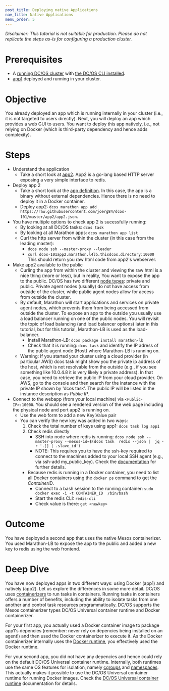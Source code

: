 ```yaml
---
post_title: Deploying native Applications
nav_title: Native Applications
menu_order: 5
---
```


*Disclaimer: This tutorial is not suitable for production. Please do not replicate the steps as-is for configuring a production cluster.*

# Prerequisites
* A [running DC/OS cluster](/docs/1.9/tutorials/dcos-101/cli/) with [the DC/OS CLI installed](/docs/1.9/tutorials/dcos-101/cli/).
* [app1](/docs/1.9/tutorials/dcos-101/app1/) deployed and running in your cluster.

# Objective
You already deployed an app which is running internally in your cluster (i.e., it is not targeted to users directly). Next, you will deploy an app which provides a web GUI to users.
You want to deploy this app natively, i.e., not relying on Docker (which is third-party dependency and hence adds complexity).


# Steps
  * Understand the application
    * Take a short look at [app2](https://github.com/joerg84/dcos-101/blob/master/app2/app2.go). App2 is a go-lang based HTTP server exposing a very simple interface to redis.
  * Deploy app 2
    * Take a short look at the [app definition](https://raw.githubusercontent.com/joerg84/dcos-101/master/app2/app2.json). In this case, the app is a binary without external dependencies.
    Hence there is no need to deploy it in a Docker container.
    * Deploy app2: `dcos marathon app add https://raw.githubusercontent.com/joerg84/dcos-101/master/app2/app2.json`.
  * You have multiple options to check app 2 is sucessfully running:
    * By looking at all DC/OS tasks: `dcos task`
    * By looking at all Marathon apps: `dcos marathon app list`
    * Curl the http server from within the cluster (in this case from the leading master):
       * `dcos node ssh --master-proxy --leader`
       * `curl dcos-101app2.marathon.l4lb.thisdcos.directory:10000`
       This should return you raw html code from app2's webserver.
  * Make app2 available to the public
    * Curling the app from within the cluster and viewing the raw html is a nice thing (more or less), but in reality, You want to expose the app to the public. DC/OS has two different [node types](https://docs.mesosphere.com/1.9/overview/concepts/#dcos-agent-node): private and public. Private agent nodes (usually) do not have access from outside of the cluster, while public agent nodes allow for access from outside the cluster.
    * By default, Marathon will start applications and services on private agent nodes, which prevents them from being accessed from outside the cluster. To expose an app to the outside you usually use a load balancer running on one of the public nodes. You will revisit the topic of load balancing (and load balancer options) later in this tutorial, but for this tutorial, Marathon-LB is used as the load-balancer.
      * Install Marathon-LB: `dcos package install marathon-lb`
      * Check that it is running: `dcos task` and identify the IP adress of the public agent node (Host) where Marathon-LB is running on.
     * Warning: If you started your cluster using a cloud provider (in particular AWS) dcos task might show you the private ip address of the host, which is not resolvable from the outside (e.g., if you see something like 10.0.4.8 it is very likely a private address).
          In that case, you need to retrieve the public IP from your cloud provider. On AWS, go to the console and then search for the instance with the private IP shown by 'dcos task'. The public IP will be listed in the instance description as *Public IP*.
   * Connect to the webapp (from your local machine) via `<Public-IP>:10000`. You should see a rendered version of the web page including the physical node and port app2 is running on.
     * Use the web form to add a new Key:Value pair
     * You can verify the new key was added in two ways:
       1. Check the total number of keys using app1: `dcos task log app1`
       2. Check redis directly
          * SSH into node where redis is running: `dcos node ssh --master-proxy --mesos-id=$(dcos task  redis --json |  jq -r '.[] | .slave_id')`
          * NOTE: This requires you to have the ssh-key required to connect to the machines added to your local SSH agent (e.g., via ssh-add my_public_key). Check the [documentation](/docs/1.9/administering-clusters/sshcluster/) for further details.
       * Because redis is running in a Docker container, you need to list all Docker containers using the `docker ps` command to get the *ContainerID*.
         * Connect to a bash session to the running container: `sudo docker exec -i -t CONTAINER_ID  /bin/bash`
         * Start the redis CLI: `redis-cli`
         * Check value is there: `get <newkey>`

# Outcome
 You have deployed a second app that uses the native Mesos containerizer. You used Marathon-LB to expose the app to the public and added a new key to redis using the web frontend.

# Deep Dive
You have now deployed apps in two different ways: using Docker (app1) and natively (app2).
Let us explore the differences in some more detail.
DC/OS uses [containerizers](/docs/1.9/deploying-services/containerizers/) to run tasks in containers. Running tasks in containers offers a number of benefits, including the ability to isolate tasks from one another and control task resources programmatically. DC/OS supports the Mesos containerizer types DC/OS Universal container runtime and Docker containerizer.

For your first app, you actually used a Docker container image to package app1's depencies (remember: never rely on depencies being installed on an agent!) and then used the Docker containerizer to execute it. As the Docker containerizer internally uses the [Docker runtime](https://docs.docker.com/engine/userguide/intro/), you effectively used the Docker runtime.

For your second app, you did not have any depencies and hence could rely on the default DC/OS Universal container runtime. Internally, both runtimes use the same OS features for isolation, namely [cgroups](https://en.wikipedia.org/wiki/Cgroups) and [namespaces](https://en.wikipedia.org/wiki/Linux_namespaces).
This actually makes it possible to use the DC/OS Universal container runtime for running Docker images. Check the [DC/OS Universal container runtime](/docs/1.9/deploying-services/containerizers/) documentation for details.
